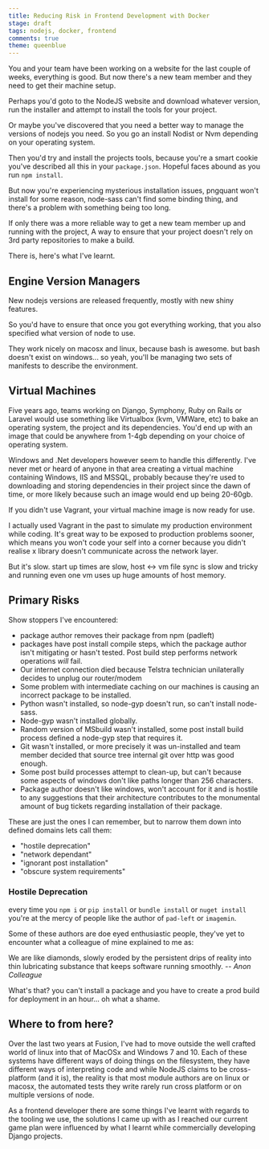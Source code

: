 ```yaml
---
title: Reducing Risk in Frontend Development with Docker
stage: draft
tags: nodejs, docker, frontend
comments: true
theme: queenblue
---
```


You and your team have been working on a website for the last couple of weeks, everything is good. But now there's a new team member and they need to get their machine setup.

Perhaps you'd goto to the NodeJS website and download whatever version, run the installer and attempt to install the tools for your project.

Or maybe you've discovered that you need a better way to manage the versions of nodejs you need. So you go an install Nodist or Nvm depending on your operating system.

Then you'd try and install the projects tools, because you're a smart cookie you've described all this in your `package.json`. Hopeful faces abound as you run `npm install`.

But now you're experiencing mysterious installation issues, pngquant won't install for some reason, node-sass can't find some binding thing, and there's a problem with something being too long.

If only there was a more reliable way to get a new team member up and running with the project, A way to ensure that your project doesn't rely on 3rd party repositories to make a build.

There is, here's what I've learnt.

## Engine Version Managers

New nodejs versions are released frequently, mostly with new shiny features.

So you'd have to ensure that once you got everything working, that you also specified what version of node to use.

They work nicely on macosx and linux, because bash is awesome. but bash doesn't exist on windows... so yeah, you'll be managing two sets of manifests to describe the environment.


## Virtual Machines

Five years ago, teams working on Django, Symphony, Ruby on Rails or Laravel would use something like Virtualbox (kvm, VMWare, etc) to bake an operating system, the project and its dependencies. You'd end up with an image that could be anywhere from 1-4gb depending on your choice of operating system.

Windows and .Net developers however seem to handle this differently. I've never met or heard of anyone in that area creating a virtual machine containing Windows, IIS and MSSQL, probably because they're used to downloading and storing dependencies in their project since the dawn of time, or more likely because such an image would end up being 20-60gb.

If you didn't use Vagrant, your virtual machine image is now ready for use.

I actually used Vagrant in the past to simulate my production environment while coding. It's great way to be exposed to production problems sooner, which means you won't code your self into a corner because you didn't realise x library doesn't communicate across the network layer.

But it's slow. start up times are slow, host <-> vm file sync is slow and tricky and running even one vm uses up huge amounts of host memory.


## Primary Risks

Show stoppers I've encountered:

* package author removes their package from npm (padleft)
* packages have post install compile steps, which the package author isn't mitigating or hasn't tested. Post build step performs network operations *will* fail.
* Our internet connection died because Telstra technician unilaterally decides to unplug our router/modem
* Some problem with intermediate caching on our machines is causing an incorrect package to be installed.
* Python wasn't installed, so node-gyp doesn't run, so can't install node-sass.
* Node-gyp wasn't installed globally.
* Random version of MSbuild wasn't installed, some post install build process defined a node-gyp step that requires it.
* Git wasn't installed, or more precisely it was un-installed and team member decided that source tree internal git over http was good enough.
* Some post build processes attempt to clean-up, but can't because some aspects of windows don't like paths longer than 256 characters.
* Package author doesn't like windows, won't account for it and is hostile to any suggestions that their architecture contributes to the monumental amount of bug tickets regarding installation of their package.

These are just the ones I can remember, but to narrow them down into defined domains lets call them:

- "hostile deprecation"
- "network dependant"
- "ignorant post installation"
- "obscure system requirements"


### Hostile Deprecation

every time you `npm i` or `pip install` or `bundle install` or `nuget install` you're at the mercy of people like the author of `pad-left` or `imagemin`.

Some of these authors are doe eyed enthusiastic people, they've yet to encounter what a colleague of mine explained to me as:

We are like diamonds, slowly eroded by the persistent drips of reality into thin lubricating substance that keeps software running smoothly.
_-- Anon Colleague_ <!-- {p:.quote} -->

What's that? you can't install a package and you have to create a prod build for deployment in an hour... oh what a shame.

## Where to from here?

Over the last two years at Fusion, I've had to move outside the well crafted world of linux into that of MacOSx and Windows 7 and 10. Each of these systems have different ways of doing things on the filesystem, they have different ways of interpreting code and while NodeJS claims to be cross-platform (and it is), the reality is that most module authors are on linux or macosx, the automated tests they write rarely run cross platform or on multiple versions of node.

As a frontend developer there are some things I've learnt with regards to the tooling we use, the solutions I came up with as I reached our current game plan were influenced by what I learnt while commercially developing Django projects.
